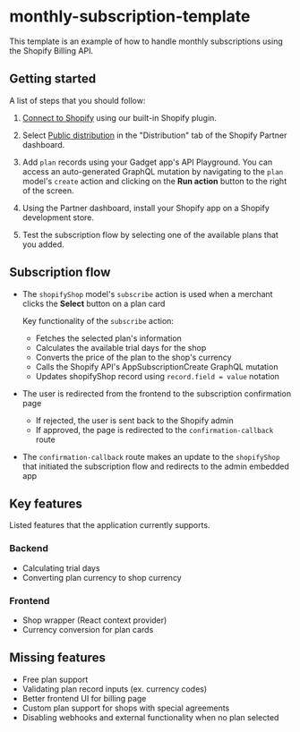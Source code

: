 # monthly-subscription-template

This template is an example of how to handle monthly subscriptions using the Shopify Billing API.

## Getting started

A list of steps that you should follow:

1. [Connect to Shopify](https://docs.gadget.dev/guides/tutorials/connecting-to-shopify#connecting-to-shopify) using our built-in Shopify plugin.

2. Select [Public distribution](https://shopify.dev/docs/apps/distribution) in the "Distribution" tab of the Shopify Partner dashboard.

3. Add `plan` records using your Gadget app's API Playground. You can access an auto-generated GraphQL mutation by navigating to the `plan` model's `create` action and clicking on the **Run action** button to the right of the screen.

4. Using the Partner dashboard, install your Shopify app on a Shopify development store.

5. Test the subscription flow by selecting one of the available plans that you added.

## Subscription flow

- The `shopifyShop` model's `subscribe` action is used when a merchant clicks the **Select** button on a plan card

  Key functionality of the `subscribe` action:

  - Fetches the selected plan's information
  - Calculates the available trial days for the shop
  - Converts the price of the plan to the shop's currency
  - Calls the Shopify API's AppSubscriptionCreate GraphQL mutation
  - Updates shopifyShop record using `record.field = value` notation

- The user is redirected from the frontend to the subscription confirmation page
  - If rejected, the user is sent back to the Shopify admin
  - If approved, the page is redirected to the `confirmation-callback` route

- The `confirmation-callback` route makes an update to the `shopifyShop` that initiated the subscription flow and redirects to the admin embedded app

## Key features

Listed features that the application currently supports.

### Backend

- Calculating trial days
- Converting plan currency to shop currency

### Frontend

- Shop wrapper (React context provider)
- Currency conversion for plan cards

## Missing features

- Free plan support
- Validating plan record inputs (ex. currency codes)
- Better frontend UI for billing page
- Custom plan support for shops with special agreements
- Disabling webhooks and external functionality when no plan selected

